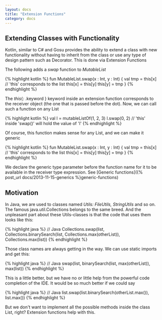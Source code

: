 ```yaml
---
layout: docs
title: "Extension Functions"
category: docs
---
```


## Extending Classes with Functionality

Kotlin, similar to C# and Gosu provides the ability to extend a class with new functionality without having to inherit from the class or use any type of design pattern such as Decorator.
This is done via Extension Functions

The following adds a *swap* function to *MutableList*

{% highlight kotlin %}
fun MutableList<Int>.swap(x : Int, y : Int) {
  val tmp = this[x] // 'this' corresponds to the list
  this[x] = this[y]
  this[y] = tmp
}
{% endhighlight %}

The *this*{: .keyword } keyword inside an extension function corresponds to the receiver object (the one that is passed before the dot). Now, we can call such a function on any List<Int>

{% highlight kotlin %}
val l = mutableListOf(1, 2, 3)
l.swap(0, 2) // 'this' inside 'swap()' will hold the value of 'l'
{% endhighlight %}

Of course, this function makes sense for any List<T>, and we can make it generic

{% highlight kotlin %}
fun <T> MutableList<T>.swap(x : Int, y : Int) {
  val tmp = this[x] // 'this' corresponds to the list
  this[x] = this[y]
  this[y] = tmp
}
{% endhighlight %}

We declare the generic type parameter before the function name for it to be available in the receiver type expression. See [Generic functions]({% post_url docs/2013-11-15-generics %}generic-functions)

## Motivation

In Java, we are used to classes named *Utils: FileUtils, StringUtils* and so on. The famous java.util.Collections belongs to the same breed.
And the unpleasant part about these Utils-classes is that the code that uses them looks like this:

 {% highlight java %}
 // Java
 Collections.swap(list, Collections.binarySearch(list, Collections.max(otherList)), Collections.max(list))
 {% endhighlight %}

 Those class names are always getting in the way. We can use static imports and get this:

 {% highlight java %}
 // Java
 swap(list, binarySearch(list, max(otherList)), max(list))
 {% endhighlight %}

 This is a little better, but we have no or little help from the powerful code completion of the IDE. It would be so much better if we could say

 {% highlight java %}
 // Java
 list.swap(list.binarySearch(otherList.max()), list.max())
 {% endhighlight %}

 But we don't want to implement all the possible methods inside the class List, right? Extension functions help with this.

